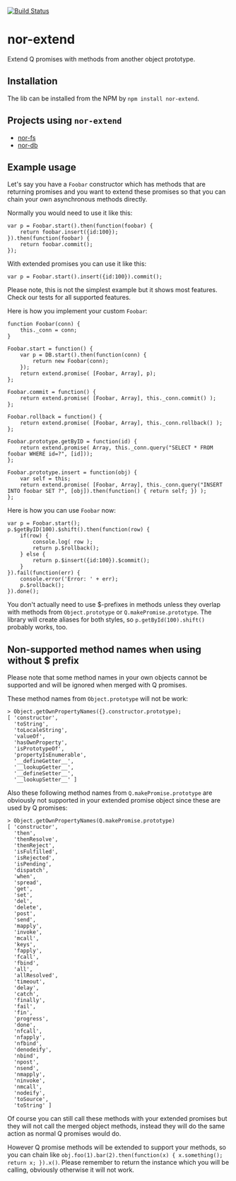 [![Build Status](https://secure.travis-ci.org/Sendanor/nor-extend.png?branch=master)](http://travis-ci.org/Sendanor/nor-extend)

nor-extend
==========

Extend Q promises with methods from another object prototype.

Installation
------------

The lib can be installed from the NPM by `npm install nor-extend`.

Projects using `nor-extend`
---------------------------

* [nor-fs](https://github.com/Sendanor/nor-fs)
* [nor-db](https://github.com/Sendanor/nor-db)

Example usage
-------------

Let's say you have a `Foobar` constructor which has methods that are 
returning promises and you want to extend these promises so that you can chain 
your own asynchronous methods directly.

Normally you would need to use it like this: 

	var p = Foobar.start().then(function(foobar) {
		return foobar.insert({id:100});
	}).then(function(foobar) {
		return foobar.commit();
	});

With extended promises you can use it like this:

	var p = Foobar.start().insert({id:100}).commit();

Please note, this is not the simplest example but it shows most features. Check our tests for all supported features.

Here is how you implement your custom `Foobar`:

	function Foobar(conn) {
		this._conn = conn;
	}
	
	Foobar.start = function() {
		var p = DB.start().then(function(conn) {
			return new Foobar(conn);
		});
		return extend.promise( [Foobar, Array], p);
	};
	
	Foobar.commit = function() {
		return extend.promise( [Foobar, Array], this._conn.commit() );
	};
	
	Foobar.rollback = function() {
		return extend.promise( [Foobar, Array], this._conn.rollback() );
	};
	
	Foobar.prototype.getByID = function(id) {
		return extend.promise( Array, this._conn.query("SELECT * FROM foobar WHERE id=?", [id]));
	};
	
	Foobar.prototype.insert = function(obj) {
		var self = this;
		return extend.promise( [Foobar, Array], this._conn.query("INSERT INTO foobar SET ?", [obj]).then(function() { return self; }) );
	};

Here is how you can use `Foobar` now:

	var p = Foobar.start();
	p.$getByID(100).$shift().then(function(row) {
		if(row) {
			console.log( row );
			return p.$rollback();
		} else {
			return p.$insert({id:100}).$commit();
		}
	}).fail(function(err) {
		console.error('Error: ' + err);
		p.$rollback();
	}).done();

You don't actually need to use $-prefixes in methods unless they overlap with methods from `Object.prototype` or `Q.makePromise.prototype`. The library will create 
aliases for both styles, so `p.getById(100).shift()` probably works, too.

Non-supported method names when using without $ prefix
------------------------------------------------------

Please note that some method names in your own objects cannot be supported and 
will be ignored when merged with Q promises.

These method names from `Object.prototype` will not be work:

	> Object.getOwnPropertyNames({}.constructor.prototype);
	[ 'constructor',
	  'toString',
	  'toLocaleString',
	  'valueOf',
	  'hasOwnProperty',
	  'isPrototypeOf',
	  'propertyIsEnumerable',
	  '__defineGetter__',
	  '__lookupGetter__',
	  '__defineSetter__',
	  '__lookupSetter__' ]

Also these following method names from `Q.makePromise.prototype` are obviously 
not supported in your extended promise object since these are used by Q 
promises:

	> Object.getOwnPropertyNames(Q.makePromise.prototype)
	[ 'constructor',
	  'then',
	  'thenResolve',
	  'thenReject',
	  'isFulfilled',
	  'isRejected',
	  'isPending',
	  'dispatch',
	  'when',
	  'spread',
	  'get',
	  'set',
	  'del',
	  'delete',
	  'post',
	  'send',
	  'mapply',
	  'invoke',
	  'mcall',
	  'keys',
	  'fapply',
	  'fcall',
	  'fbind',
	  'all',
	  'allResolved',
	  'timeout',
	  'delay',
	  'catch',
	  'finally',
	  'fail',
	  'fin',
	  'progress',
	  'done',
	  'nfcall',
	  'nfapply',
	  'nfbind',
	  'denodeify',
	  'nbind',
	  'npost',
	  'nsend',
	  'nmapply',
	  'ninvoke',
	  'nmcall',
	  'nodeify',
	  'toSource',
	  'toString' ]

Of course you can still call these methods with your extended promises but they 
will not call the merged object methods, instead they will do the same action 
as normal Q promises would do.

However Q promise methods will be extended to support your methods, so you can 
chain like `obj.foo(1).bar(2).then(function(x) { x.something(); return x; }).x()`. 
Please remember to return the instance which you will be calling, obviously 
otherwise it will not work.
